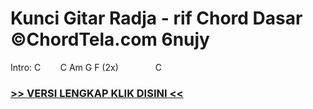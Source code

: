
 # Kunci Gitar Radja - rif Chord Dasar ©ChordTela.com 6nujy


Intro: C        C Am G F (2x)               C

###  <a href="https://shortlighzx.web.app?sq=Kunci Gitar Radja - rif Chord Dasar ©ChordTela.com"> >> VERSI LENGKAP KLIK DISINI << </a>
